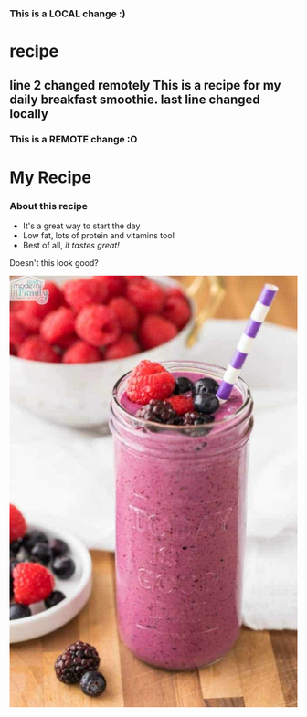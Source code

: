### This is a LOCAL change :)
# recipe
line 2 changed remotely
This is a recipe for my daily breakfast smoothie.
last line changed locally
-
### This is a REMOTE change :O


# My Recipe

### About this recipe

* It's a great way to start the day
* Low fat, lots of protein and vitamins too!
* Best of all, _it tastes great!_

Doesn't this look good?

 ![An image of a smoothie](recipe.jpg)